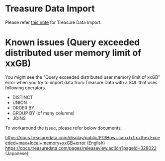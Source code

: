 # Treasure Data Import

Please refer [this note](https://exploratory.io/note/2ac8ae888097/How-to-access-Treasure-Data-from-Exploratory-kWs8Gid5gk) for Treasure Data Import. 

# Known issues (Query exceeded distributed user memory limit of xxGB)

You might see the "Query exceeded distributed user memory limit of xxGB" error when you try to import data from Treasure Data with a SQL that uses following operators.

- DISTINCT
- UNION
- ORDER BY
- GROUP BY (of many columns)
- JOINS

To workaround the issue, please refer below documents.

https://docs.treasuredata.com/display/public/PD/How+can+I+fix+the+Exceeded+max+local+memory+xxGB+error (English)
https://docs.treasuredata.com/pages/releaseview.action?pageId=328022 (Japanese)
